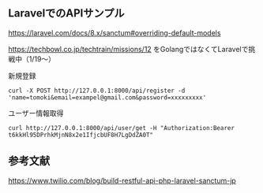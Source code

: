 ## LaravelでのAPIサンプル

https://laravel.com/docs/8.x/sanctum#overriding-default-models

https://techbowl.co.jp/techtrain/missions/12
をGolangではなくてLaravelで挑戦中（1/19〜）

新規登録

```
curl -X POST http://127.0.0.1:8000/api/register -d 'name=tomoki&email=exampel@gmail.com&password=xxxxxxxxx'
```

ユーザー情報取得

```
curl http://127.0.0.1:8000/api/user/get -H "Authorization:Bearer t6kkHl95DPrhkMjnN8x2e1IfjcbUF8H7LgDdZA0T"
```

## 参考文献

https://www.twilio.com/blog/build-restful-api-php-laravel-sanctum-jp
